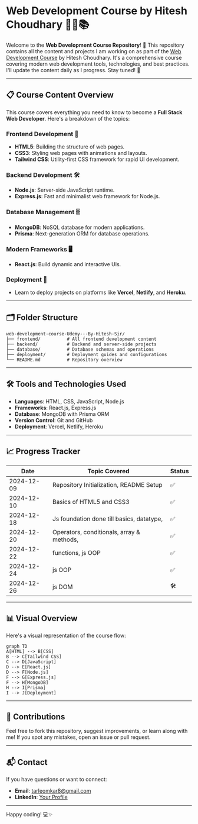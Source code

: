 # Web Development Course by Hitesh Choudhary 👨‍💻📚

Welcome to the **Web Development Course Repository**! 🚀 This repository contains all the content and projects I am working on as part of the [Web Development Course](https://www.udemy.com/) by Hitesh Choudhary. It's a comprehensive course covering modern web development tools, technologies, and best practices. I'll update the content daily as I progress. Stay tuned! 🌟

---

## 📋 Course Content Overview

This course covers everything you need to know to become a **Full Stack Web Developer**. Here's a breakdown of the topics:

### Frontend Development 🎨
- **HTML5**: Building the structure of web pages.
- **CSS3**: Styling web pages with animations and layouts.
- **Tailwind CSS**: Utility-first CSS framework for rapid UI development.

### Backend Development 🛠️
- **Node.js**: Server-side JavaScript runtime.
- **Express.js**: Fast and minimalist web framework for Node.js.

### Database Management 🗄️
- **MongoDB**: NoSQL database for modern applications.
- **Prisma**: Next-generation ORM for database operations.

### Modern Frameworks 🖥️
- **React.js**: Build dynamic and interactive UIs.

### Deployment 🚀
- Learn to deploy projects on platforms like **Vercel**, **Netlify**, and **Heroku**.

---

## 🗂️ Folder Structure

```plaintext
web-development-course-Udemy---By-Hitesh-Sir/
├── frontend/          # All frontend development content
├── backend/           # Backend and server-side projects
├── database/          # Database schemas and operations
├── deployment/        # Deployment guides and configurations
└── README.md          # Repository overview
```

---

## 🛠️ Tools and Technologies Used

- **Languages**: HTML, CSS, JavaScript, Node.js
- **Frameworks**: React.js, Express.js
- **Database**: MongoDB with Prisma ORM
- **Version Control**: Git and GitHub
- **Deployment**: Vercel, Netlify, Heroku

---

## 📈 Progress Tracker

| Date         | Topic Covered                            | Status  |
|--------------|------------------------------------------|---------|
| 2024-12-09  | Repository Initialization, README Setup  | ✅       |
| 2024-12-10  | Basics of HTML5 and CSS3                 | ✅       |
| 2024-12-18  | Js foundation done till basics, datatype,| ✅       |
| 2024-12-20  | Operators, conditionals, array & methods,| ✅       |
| 2024-12-22  | functions, js OOP                        | ✅       | 
| 2024-12-24  | js OOP                                   | ✅       |
| 2024-12-26  | js DOM                                   | 🛠️       |
---

## 📊 Visual Overview

Here's a visual representation of the course flow:

```mermaid
graph TD
A[HTML] --> B[CSS]
B --> C[Tailwind CSS]
C --> D[JavaScript]
D --> E[React.js]
D --> F[Node.js]
F --> G[Express.js]
F --> H[MongoDB]
H --> I[Prisma]
I --> J[Deployment]
```

---

## 🙌 Contributions

Feel free to fork this repository, suggest improvements, or learn along with me! If you spot any mistakes, open an issue or pull request.

---

## 📬 Contact

If you have questions or want to connect:
- **Email**: tarleomkar8@gmail.com
- **LinkedIn**: [Your Profile](https://www.linkedin.com/in/omkar-tarle-686115220/)

---

Happy coding! 💻✨
